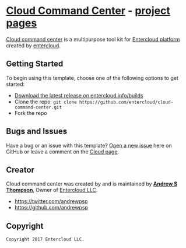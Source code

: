# [Cloud Command Center](http://entercloud.info) - [project pages](http://github.com/entercloud)

[Cloud command center](http://entercloud.info) is a multipurpose tool kit for [Entercloud platform](http://entercloud.info/) created by [entercloud](http://entercloud.info).

## Getting Started

To begin using this template, choose one of the following options to get started:
* [Download the latest release on entercloud.info/builds](http://entercloud.info:8080)
* Clone the repo: `git clone https://github.com/entercloud/cloud-command-center.git`
* Fork the repo

## Bugs and Issues

Have a bug or an issue with this template? [Open a new issue](https://github.com/entercloud/cloud-command-center/issues) here on GitHub or leave a comment on the [Cloud page](http://facebook.com/entercloud).

## Creator

Cloud command center was created by and is maintained by **[Andrew S Thompson](https://www.linkedin.com/in/cloudchief/)**, Owner of [Entercloud LLC](http://entercloud.info).

* https://twitter.com/andrewpsp
* https://github.com/andrewpsp


## Copyright
```
Copyright 2017 Entercloud LLC.
```
